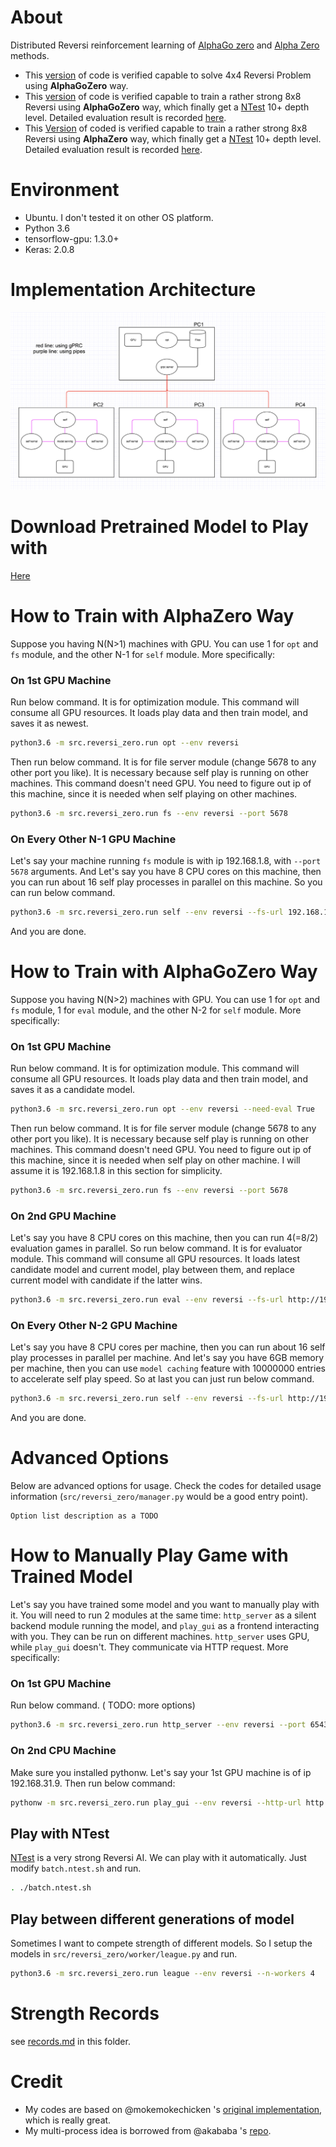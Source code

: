 About
=====

Distributed Reversi reinforcement learning of [AlphaGo zero](https://deepmind.com/blog/alphago-zero-learning-scratch/) and [Alpha Zero](https://arxiv.org/abs/1712.01815) methods.

- This [version](https://github.com/gooooloo/reversi-alpha-zero/tree/0.1) of code is verified capable to solve 4x4 Reversi Problem using **AlphaGoZero** way.
- This [version](https://github.com/gooooloo/reversi-alpha-zero/tree/0.2) of code is verified capable to train a rather strong 8x8 Reversi using **AlphaGoZero** way, which finally get a [NTest](https://github.com/weltyc/ntest) 10+ depth level. Detailed evaluation result is recorded [here](https://github.com/gooooloo/reversi-alpha-zero/blob/master/records.md#challenge-1).
- This [Version](https://github.com/gooooloo/reversi-alpha-zero/tree/0.3) of coded is verified capable to train a rather strong 8x8 Reversi using **AlphaZero** way, which finally get a [NTest](https://github.com/weltyc/ntest) 10+ depth level. Detailed evaluation result is recorded [here](https://github.com/gooooloo/reversi-alpha-zero/blob/master/records.md#challenge-3).


Environment
==========

* Ubuntu. I don't tested it on other OS platform.
* Python 3.6
* tensorflow-gpu: 1.3.0+
* Keras: 2.0.8


Implementation Architecture
==========
![](/images/pipeline.png)

Download Pretrained Model to Play with
==========

[Here](https://github.com/gooooloo/reversi-alpha-zero-models)


How to Train with AlphaZero Way
===============================


Suppose you having N(N>1) machines with GPU. You can use 1 for `opt` and
 `fs` module, and the other N-1 for `self` module. More specifically:

### On 1st GPU Machine
Run below command. It is for optimization module. This command will
consume all GPU resources. It loads play data and then train model, and
saves it as newest.

```bash
python3.6 -m src.reversi_zero.run opt --env reversi
```

Then run below command. It is for file server module (change 5678 to any
other port you like). It is necessary because self play is running on
other machines. This command doesn't need GPU. You need to figure out ip
of this machine, since it is needed when self playing on other machines.

```bash
python3.6 -m src.reversi_zero.run fs --env reversi --port 5678
```


### On Every Other N-1 GPU Machine
Let's say your machine running `fs` module is with ip 192.168.1.8, with
`--port 5678` arguments. And Let's say you have 8 CPU cores on this
machine, then you can run about 16 self play processes in parallel on
this machine. So you can run below command.

```bash
python3.6 -m src.reversi_zero.run self --env reversi --fs-url 192.168.1.8:5678 --n-workers 16
```

And you are done.


How to Train with AlphaGoZero Way
=================================

Suppose you having N(N>2) machines with GPU. You can use 1 for `opt` and
 `fs` module, 1 for `eval` module, and the other N-2 for `self` module.
 More specifically:

### On 1st GPU Machine
Run below command. It is for optimization module. This command will
consume all GPU resources. It loads play data and then train model, and
saves it as a candidate model.

```bash
python3.6 -m src.reversi_zero.run opt --env reversi --need-eval True
```

Then run below command. It is for file server module (change 5678 to any
other port you like). It is necessary because self play is running on
other machines. This command doesn't need GPU. You need to figure out ip
of this machine, since it is needed when self play on other machine. I
will assume it is 192.168.1.8 in this section for simplicity.

```bash
python3.6 -m src.reversi_zero.run fs --env reversi --port 5678
```


### On 2nd GPU Machine
Let's say you have 8 CPU cores on this machine, then you can run 4(=8/2)
evaluation games in parallel. So run below command. It is for evaluator
module. This command will consume all GPU resources. It loads latest
candidate model and current model, play between them, and replace
current model with candidate if the latter wins.

```bash
python3.6 -m src.reversi_zero.run eval --env reversi --fs-url http://192.168.1.8:5678 --n-workers 4
```


### On Every Other N-2 GPU Machine
Let's say you have 8 CPU cores per machine, then you can run about 16
self play processes in parallel per machine. And let's say you have 6GB
memory per machine, then you can use `model caching` feature with
10000000 entries to accelerate self play speed. So at last you can just
run below command.

```bash
python3.6 -m src.reversi_zero.run self --env reversi --fs-url http://192.168.1.8:5678 --n-workers 16 --model-cache-size 10000000
```

And you are done.


Advanced Options
================

Below are advanced options for usage. Check the codes for detailed usage
information (`src/reversi_zero/manager.py` would be a good entry point).


```
Option list description as a TODO
```


How to Manually Play Game with Trained Model
============================================

Let's say you have trained some model and you want to manually play with
it. You will need to run 2 modules at the same time: `http_server` as a
silent backend module running the model, and `play_gui` as a frontend
interacting with you. They can be run on different machines.
`http_server` uses GPU, while `play_gui` doesn't. They communicate via
HTTP request. More specifically:


### On 1st GPU Machine

Run below command. ( TODO: more options)

```bash
python3.6 -m src.reversi_zero.run http_server --env reversi --port 6543
```

### On 2nd CPU Machine

Make sure you installed pythonw. Let's say your 1st GPU machine is of
ip 192.168.31.9. Then run below command:

```bash
pythonw -m src.reversi_zero.run play_gui --env reversi --http-url http://192.168.31.9:6543
```


Play with NTest
---------

[NTest](https://github.com/weltyc/ntest) is a very strong Reversi AI. We can play with it automatically. Just modify `batch.ntest.sh` and run.

```bash
. ./batch.ntest.sh
```

Play between different generations of model
---------

Sometimes I want to compete strength of different models. So I setup the models in `src/reversi_zero/worker/league.py` and run.

```bash
python3.6 -m src.reversi_zero.run league --env reversi --n-workers 4
```


Strength Records
==========

see [records.md](https://github.com/gooooloo/reversi-alpha-zero/blob/master/records.md) in this folder.

Credit
==========

- My codes are based on @mokemokechicken 's [original implementation](https://github.com/mokemokechicken/reversi-alpha-zero), which is really great.
- My multi-process idea is borrowed from @akababa 's [repo](https://github.com/Akababa/Chess-Zero).
